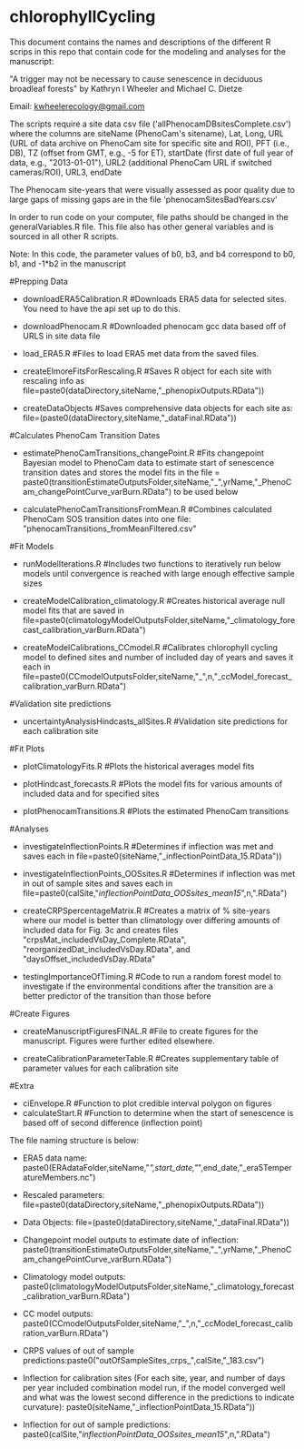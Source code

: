 # chlorophyllCycling
This document contains the names and descriptions of the different R scrips in this repo that contain code for the modeling and analyses for the manuscript:

"A trigger may not be necessary to cause senescence in deciduous broadleaf forests" by Kathryn I Wheeler and Michael C. Dietze

Email: kwheelerecology@gmail.com

The scripts require a site data csv file ('allPhenocamDBsitesComplete.csv') where the columns are siteName (PhenoCam's sitename), Lat, Long, URL (URL of data archive on PhenoCam site for specific site and ROI), PFT (i.e., DB), TZ (offset from GMT, e.g., -5 for ET), startDate (first date of full year of data, e.g., "2013-01-01"), URL2 (additional PhenoCam URL if switched cameras/ROI), URL3, endDate

The Phenocam site-years that were visually assessed as poor quality due to large gaps of missing gaps are in the file 'phenocamSitesBadYears.csv'

In order to run code on your computer, file paths should be changed in the generalVariables.R file. This file also has other general variables and is sourced in all other R scripts. 

Note: In this code, the parameter values of b0, b3, and b4 correspond to b0, b1, and -1*b2 in the manuscript


#Prepping Data
* downloadERA5Calibration.R #Downloads ERA5 data for selected sites. You need to have the api set up to do this. 

* downloadPhenocam.R #Downloaded phenocam gcc data based off of URLS in site data file

* load_ERA5.R #Files to load ERA5 met data from the saved files. 

* createElmoreFitsForRescaling.R #Saves R object for each site with rescaling info as file=paste0(dataDirectory,siteName,"_phenopixOutputs.RData"))

* createDataObjects #Saves comprehensive data objects for each site as: file=(paste0(dataDirectory,siteName,"_dataFinal.RData"))


#Calculates PhenoCam Transition Dates
* estimatePhenoCamTransitions_changePoint.R #Fits changepoint Bayesian model to PhenoCam data to estimate start of senescence transition dates and stores the model fits in the file = paste0(transitionEstimateOutputsFolder,siteName,"_",yrName,"_PhenoCam_changePointCurve_varBurn.RData") to be used below 

* calculatePhenoCamTransitionsFromMean.R #Combines calculated PhenoCam SOS transition dates into one file: "phenocamTransitions_fromMeanFiltered.csv"


#Fit Models
* runModelIterations.R #Includes two functions to iteratively run below models until convergence is reached with large enough effective sample sizes

* createModelCalibration_climatology.R #Creates historical average null model fits that are saved in file=paste0(climatologyModelOutputsFolder,siteName,"_climatology_forecast_calibration_varBurn.RData")

* createModelCalibrations_CCmodel.R #Calibrates chlorophyll cycling model to defined sites and number of included day of years and saves it each in file=paste0(CCmodelOutputsFolder,siteName,"_",n,"_ccModel_forecast_calibration_varBurn.RData")

#Validation site predictions
* uncertaintyAnalysisHindcasts_allSites.R #Validation site predictions for each calibration site 

#Fit Plots
* plotClimatologyFits.R #Plots the historical averages model fits

* plotHindcast_forecasts.R #Plots the model fits for various amounts of included data and for specified sites 

* plotPhenocamTransitions.R #Plots the estimated PhenoCam transitions 

#Analyses
* investigateInflectionPoints.R #Determines if inflection was met and saves each in file=paste0(siteName,"_inflectionPointData_15.RData"))

* investigateInflectionPoints_OOSsites.R #Determines if inflection was met in out of sample sites and saves each in file=paste0(calSite,"_inflectionPointData_OOSsites_mean15_",n,".RData")

* createCRPSpercentageMatrix.R #Creates a matrix of % site-years where our model is better than climatology over differing amounts of included data for Fig. 3c and creates files "crpsMat_includedVsDay_Complete.RData", "reorganizedDat_includedVsDay.RData", and "daysOffset_includedVsDay.RData"

* testingImportanceOfTiming.R #Code to run a random forest model to investigate if the environmental conditions after the transition are a better predictor of the transition than those before


#Create Figures
* createManuscriptFiguresFINAL.R #File to create figures for the manuscript. Figures were further edited elsewhere. 

* createCalibrationParameterTable.R #Creates supplementary table of parameter values for each calibration site


#Extra
* ciEnvelope.R #Function to plot credible interval polygon on figures
* calculateStart.R #Function to determine when the start of senescence is based off of second difference (inflection point)

The file naming structure is below: 

* ERA5 data name: paste0(ERAdataFolder,siteName,"_",start_date,"_",end_date,"_era5TemperatureMembers.nc")

* Rescaled parameters: file=paste0(dataDirectory,siteName,"_phenopixOutputs.RData"))

* Data Objects: file=(paste0(dataDirectory,siteName,"_dataFinal.RData"))

* Changepoint model outputs to estimate date of inflection: paste0(transitionEstimateOutputsFolder,siteName,"_",yrName,"_PhenoCam_changePointCurve_varBurn.RData")

* Climatology model outputs: paste0(climatologyModelOutputsFolder,siteName,"_climatology_forecast_calibration_varBurn.RData")

* CC model outputs: paste0(CCmodelOutputsFolder,siteName,"_",n,"_ccModel_forecast_calibration_varBurn.RData")

* CRPS values of out of sample predictions:paste0("outOfSampleSites_crps_",calSite,"_183.csv")

* Inflection for calibration sites (For each site, year, and number of days per year included combination model run, if the model converged well and what was the lowest second difference in the predictions to indicate curvature): paste0(siteName,"_inflectionPointData_15.RData"))

* Inflection for out of sample predictions: paste0(calSite,"_inflectionPointData_OOSsites_mean15_",n,".RData")
